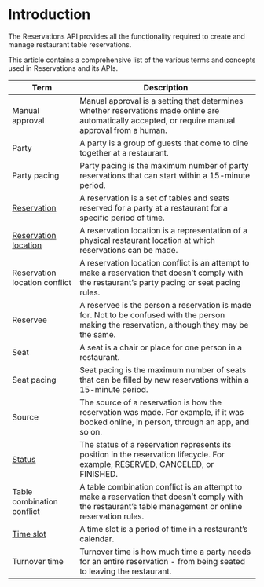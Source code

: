 # Introduction
The Reservations API provides all the functionality required to create and manage restaurant table reservations. 

This article contains a comprehensive list of the various terms and concepts used in Reservations and its APIs.

| Term | Description | 
| ---- | ----------- |
| Manual approval | Manual approval is a setting that determines whether reservations made online are automatically accepted, or require manual approval from a human. |
| Party | A party is a group of guests that come to dine together at a restaurant. |
| Party pacing | Party pacing is the maximum number of party reservations that can start within a 15-minute period. |
| [Reservation](https://www.wix.com/velo/reference/wix-table-reservations-v2/reservations/introduction) | A reservation is a set of tables and seats reserved for a party at a restaurant for a specific period of time. |
| [Reservation location](https://www.wix.com/velo/reference/wix-table-reservations-v2/reservationlocations/introduction) | A reservation location is a representation of a physical restaurant location at which reservations can be made. |
| Reservation location conflict | A reservation location conflict is an attempt to make a reservation that doesn’t comply with the restaurant’s party pacing or seat pacing rules. |
| Reservee | A reservee is the person a reservation is made for. Not to be confused with the person making the reservation, although they may be the same. |
| Seat | A seat is a chair or place for one person in a restaurant. |
| Seat pacing | Seat pacing is the maximum number of seats that can be filled by new reservations within a 15-minute period. |
| Source | The source of a reservation is how the reservation was made. For example, if it was booked online, in person, through an app, and so on. |
| [Status](https://www.wix.com/velo/reference/wix-table-reservations-v2/reservations/the-reservation-lifecycle) | The status of a reservation represents its position in the reservation lifecycle. For example, RESERVED, CANCELED, or FINISHED. |
| Table combination conflict | A table combination conflict is an attempt to make a reservation that doesn’t comply with the restaurant’s table management or online reservation rules. |
| [Time slot]([https://dev.wix.com/docs/rest/api-reference/wix-restaurants/reservations/time-slots/introduction](https://www.wix.com/velo/reference/wix-table-reservations-v2/timeslots/introduction)) | A time slot is a period of time in a restaurant’s calendar. |
| Turnover time | Turnover time is how much time a party needs for an entire reservation - from being seated to leaving the restaurant. |
